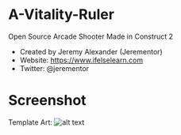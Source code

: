 # A-Vitality-Ruler
Open Source Arcade Shooter Made in Construct 2

* Created by Jeremy Alexander (Jerementor) 
* Website: https://www.ifelselearn.com
* Twitter: @jerementor

# Screenshot
Template Art: 
![alt text](https://twitter.com/Jerementor/status/701619197516914688 "Gif")
